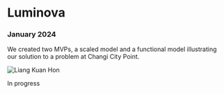 <title>Hon's The Project</title>

<div class="main">
<div class="main-wrapper">
  <div class="main-text-container">
    <h1>Luminova</h1>
    <h3>January 2024</h3>
    <p>
      We created two MVPs, a scaled model and a functional model illustrating our solution 
      to a problem at Changi City Point.
    </p>
  </div>

  <div class="main-image-container">
    <img
      src="/images/hon-logo.png"
      alt="Liang Kuan Hon"
      class="main-image"
    />
  </div>
</div>
</div>

<div class="full-width-border"></div>

<div class="secondary-wrapper">
    <p>In progress</p>
<div>
